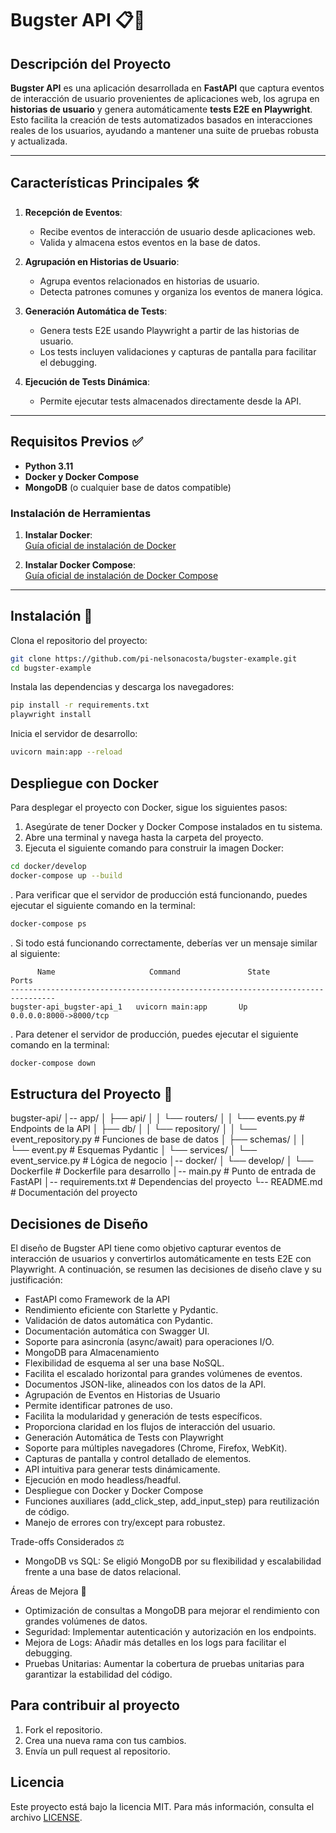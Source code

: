 # Bugster API 📋🐞

## Descripción del Proyecto

**Bugster API** es una aplicación desarrollada en **FastAPI** que captura eventos de interacción de usuario provenientes de aplicaciones web, los agrupa en **historias de usuario** y genera automáticamente **tests E2E en Playwright**. Esto facilita la creación de tests automatizados basados en interacciones reales de los usuarios, ayudando a mantener una suite de pruebas robusta y actualizada.

---

## Características Principales 🛠️

1. **Recepción de Eventos**:
   - Recibe eventos de interacción de usuario desde aplicaciones web.
   - Valida y almacena estos eventos en la base de datos.

2. **Agrupación en Historias de Usuario**:
   - Agrupa eventos relacionados en historias de usuario.
   - Detecta patrones comunes y organiza los eventos de manera lógica.

3. **Generación Automática de Tests**:
   - Genera tests E2E usando Playwright a partir de las historias de usuario.
   - Los tests incluyen validaciones y capturas de pantalla para facilitar el debugging.

4. **Ejecución de Tests Dinámica**:
   - Permite ejecutar tests almacenados directamente desde la API.

---

## Requisitos Previos ✅

- **Python 3.11**
- **Docker y Docker Compose**
- **MongoDB** (o cualquier base de datos compatible)

### Instalación de Herramientas

1. **Instalar Docker**:  
   [Guía oficial de instalación de Docker](https://docs.docker.com/get-docker/)

2. **Instalar Docker Compose**:  
   [Guía oficial de instalación de Docker Compose](https://docs.docker.com/compose/install/)

---

## Instalación 🚀

Clona el repositorio del proyecto:

```bash
git clone https://github.com/pi-nelsonacosta/bugster-example.git
cd bugster-example
```

Instala las dependencias y descarga los navegadores:

```bash
pip install -r requirements.txt
playwright install
```

Inicia el servidor de desarrollo:

```bash
uvicorn main:app --reload
```
## Despliegue con Docker

Para desplegar el proyecto con Docker, sigue los siguientes pasos:

1. Asegúrate de tener Docker y Docker Compose instalados en tu sistema.
2. Abre una terminal y navega hasta la carpeta del proyecto.
3. Ejecuta el siguiente comando para construir la imagen Docker:


```bash
cd docker/develop
docker-compose up --build

```

. Para verificar que el servidor de producción está funcionando, puedes ejecutar el siguiente comando en la terminal:

```bash
docker-compose ps
```

. Si todo está funcionando correctamente, deberías ver un mensaje similar al siguiente:

```
      Name                     Command               State           Ports
--------------------------------------------------------------------------------
bugster-api_bugster-api_1   uvicorn main:app       Up      0.0.0.0:8000->8000/tcp
```

. Para detener el servidor de producción, puedes ejecutar el siguiente comando en la terminal:

```bash
docker-compose down
```

## Estructura del Proyecto 📂

bugster-api/
│-- app/
│   ├── api/
│   │   └── routers/
│   │       └── events.py          # Endpoints de la API
│   ├── db/
│   │   └── repository/
│   │       └── event_repository.py  # Funciones de base de datos
│   ├── schemas/
│   │   └── event.py               # Esquemas Pydantic
│   └── services/
│       └── event_service.py       # Lógica de negocio
│-- docker/
│   └── develop/
│       └── Dockerfile             # Dockerfile para desarrollo
│-- main.py                        # Punto de entrada de FastAPI
│-- requirements.txt               # Dependencias del proyecto
└-- README.md                      # Documentación del proyecto

## Decisiones de Diseño

El diseño de Bugster API tiene como objetivo capturar eventos de interacción de usuarios y convertirlos automáticamente en tests E2E con Playwright. A continuación, se resumen las decisiones de diseño clave y su justificación:

  * FastAPI como Framework de la API
  * Rendimiento eficiente con Starlette y Pydantic.
  * Validación de datos automática con Pydantic.
  * Documentación automática con Swagger UI.
  * Soporte para asincronía (async/await) para operaciones I/O.
  * MongoDB para Almacenamiento
  * Flexibilidad de esquema al ser una base NoSQL.
  * Facilita el escalado horizontal para grandes volúmenes de eventos.
  * Documentos JSON-like, alineados con los datos de la API.
  * Agrupación de Eventos en Historias de Usuario
  * Permite identificar patrones de uso.
  * Facilita la modularidad y generación de tests específicos.
  * Proporciona claridad en los flujos de interacción del usuario.
  * Generación Automática de Tests con Playwright
  * Soporte para múltiples navegadores (Chrome, Firefox, WebKit).
  * Capturas de pantalla y control detallado de elementos.
  * API intuitiva para generar tests dinámicamente.
  * Ejecución en modo headless/headful.
  * Despliegue con Docker y Docker Compose
  * Funciones auxiliares (add_click_step, add_input_step) para reutilización de código.
  * Manejo de errores con try/except para robustez.

  Trade-offs Considerados ⚖️
  * MongoDB vs SQL: Se eligió MongoDB por su flexibilidad y escalabilidad frente a una base de datos relacional.
 

  Áreas de Mejora 🚀
  * Optimización de consultas a MongoDB para mejorar el rendimiento con grandes volúmenes de datos.
  * Seguridad: Implementar autenticación y autorización en los endpoints.
  * Mejora de Logs: Añadir más detalles en los logs para facilitar el debugging.
  * Pruebas Unitarias: Aumentar la cobertura de pruebas unitarias para garantizar la estabilidad del código.

## Para contribuir al proyecto

1. Fork el repositorio.
2. Crea una nueva rama con tus cambios.
3. Envía un pull request al repositorio.

## Licencia

Este proyecto está bajo la licencia MIT. Para más información, consulta el archivo [LICENSE](LICENSE).